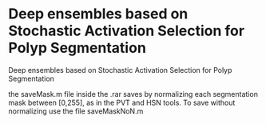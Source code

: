 # Deep ensembles based on Stochastic Activation Selection for Polyp Segmentation
Deep ensembles based on Stochastic Activation Selection for Polyp Segmentation

the saveMask.m file inside the .rar saves by normalizing each segmentation mask between [0,255], as in the PVT and HSN tools. To save without normalizing use the file saveMaskNoN.m
